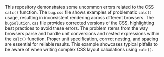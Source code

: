 This repository demonstrates some uncommon errors related to the CSS `calc()` function.  The `bug.css` file shows examples of problematic `calc()` usage, resulting in inconsistent rendering across different browsers.  The `bugSolution.css` file provides corrected versions of the CSS, highlighting best practices to avoid these errors.  The problem stems from the way browsers parse and handle unit conversions and nested expressions within the `calc()` function.  Proper unit specification, correct nesting, and spacing are essential for reliable results.  This example showcases typical pitfalls to be aware of when writing complex CSS layout calculations using `calc()`.